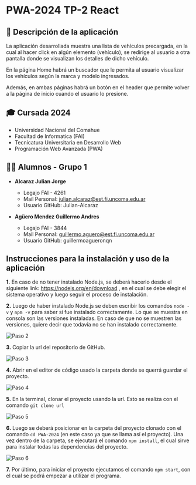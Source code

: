# PWA-2024 TP-2 React

## :car: Descripción de la aplicación

  La aplicación desarrollada muestra una lista de vehículos precargada, en la cual al hacer click en algún elemento (vehículo),
  se redirige al usuario a otra pantalla donde se visualizan los detalles de dicho vehículo.

  En la página Home habrá un buscador que le permita al usuario visualizar los vehículos según la marca y modelo ingresados.

  Además, en ambas páginas habrá un botón en el header que permite volver a la página de inicio cuando el usuario lo presione.


## :mortar_board: Cursada 2024

- Universidad Nacional del Comahue
- Facultad de Informatica (FAI)
- Tecnicatura Universitaria en Desarrollo Web
- Programación Web Avanzada (PWA)

## :student: Alumnos - Grupo 1

- **Alcaraz Julian Jorge**

  - Legajo FAI - 4261
  - Mail Personal: julian.alcaraz@est.fi.uncoma.edu.ar
  - Usuario GitHub: Julian-Alcaraz

- **Agüero Mendez Guillermo Andres**

  - Legajo FAI - 3844
  - Mail Personal: guillermo.aguero@est.fi.uncoma.edu.ar
  - Usuario GitHub: guillermoagueronqn

## Instrucciones para la instalación y uso de la aplicación

 **1.** En caso de no tener instalado Node.js, se deberá hacerlo desde el siguiente link: https://nodejs.org/en/download , en el cual
se debe elegir el sistema operativo y luego seguir el proceso de instalación.

 **2.** Luego de haber instalado Node.js se deben escribir los comandos `node -v` y `npm -v` para saber si fue instalado correctamente. Lo que se muestra en consola son las versiones instaladas. En caso de que no se muestren las versiones, quiere decir que todavía no se han instalado correctamente.

![Paso 2](https://i.postimg.cc/Wb6KvDMz/paso2.png)

 **3.** Copiar la url del repositorio de GitHub.

![Paso 3](https://i.postimg.cc/N0VC4RwJ/paso3.png)

 **4.** Abrir en el editor de código usado la carpeta donde se querrá guardar el proyecto.

![Paso 4](https://i.postimg.cc/Jzp2s9YW/paso4.png)

 **5.** En la terminal, clonar el proyecto usando la url. Esto se realiza con el comando `git clone url`

![Paso 5](https://i.postimg.cc/Qd8zxXbb/paso5.png)

 **6.** Luego se deberá posicionar en la carpeta del proyecto clonado con el comando `cd PWA-2024` (en este caso ya que se llama así el proyecto). Una vez dentro de la carpeta, se ejecutará el comando `npm install`, el cual sirve para instalar todas las dependencias del proyecto.

![Paso 6](https://i.postimg.cc/JhtdZPSH/paso6.png)

 **7.** Por último, para iniciar el proyecto ejecutamos el comando `npm start`, con el cual se podrá empezar a utilizar el programa.